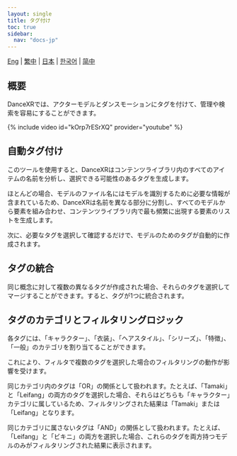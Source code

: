 ```yaml
---
layout: single
title: タグ付け
toc: true
sidebar:
  nav: "docs-jp"
---
```

[Eng](/dancexr/features/tagging) | [繁中](/tw/dancexr/features/tagging) | [日本](/jp/dancexr/features/tagging) | [한국어](/kr/dancexr/features/tagging) | [简中](/zh/dancexr/features/tagging)


## 概要
DanceXRでは、アクターモデルとダンスモーションにタグを付けて、管理や検索を容易にすることができます。

{% include video id="kOrp7rESrXQ" provider="youtube" %}

## 自動タグ付け
このツールを使用すると、DanceXRはコンテンツライブラリ内のすべてのアイテムの名前を分析し、選択できる可能性のあるタグを生成します。

ほとんどの場合、モデルのファイル名にはモデルを識別するために必要な情報が含まれているため、DanceXRは名前を異なる部分に分割し、すべてのモデルから要素を組み合わせ、コンテンツライブラリ内で最も頻繁に出現する要素のリストを生成します。

次に、必要なタグを選択して確認するだけで、モデルのためのタグが自動的に作成されます。

## タグの統合
同じ概念に対して複数の異なるタグが作成された場合、それらのタグを選択してマージすることができます。すると、タグが1つに統合されます。

## タグのカテゴリとフィルタリングロジック
各タグには、「キャラクター」、「衣装」、「ヘアスタイル」、「シリーズ」、「特徴」、「一般」のカテゴリを割り当てることができます。

これにより、フィルタで複数のタグを選択した場合のフィルタリングの動作が影響を受けます。

同じカテゴリ内のタグは「OR」の関係として扱われます。たとえば、「Tamaki」と「Leifang」の両方のタグを選択した場合、それらはどちらも「キャラクター」カテゴリに属しているため、フィルタリングされた結果は「Tamaki」または「Leifang」となります。

同じカテゴリに属さないタグは「AND」の関係として扱われます。たとえば、「Leifang」と「ビキニ」の両方を選択した場合、これらのタグを両方持つモデルのみがフィルタリングされた結果に表示されます。